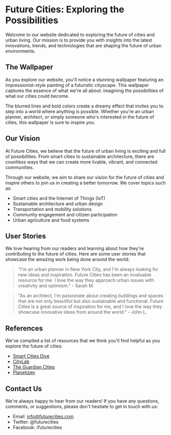 <!--font:Inter-->

# Future Cities: Exploring the Possibilities

Welcome to our website dedicated to exploring the future of cities and urban living. Our mission is to provide you with insights into the latest innovations, trends, and technologies that are shaping the future of urban environments.

## The Wallpaper

As you explore our website, you'll notice a stunning wallpaper featuring an impressionist-style painting of a futuristic cityscape. This wallpaper captures the essence of what we're all about: imagining the possibilities of what our cities could become.

The blurred lines and bold colors create a dreamy effect that invites you to step into a world where anything is possible. Whether you're an urban planner, architect, or simply someone who's interested in the future of cities, this wallpaper is sure to inspire you.

## Our Vision

At Future Cities, we believe that the future of urban living is exciting and full of possibilities. From smart cities to sustainable architecture, there are countless ways that we can create more livable, vibrant, and connected communities.

Through our website, we aim to share our vision for the future of cities and inspire others to join us in creating a better tomorrow. We cover topics such as:

- Smart cities and the Internet of Things (IoT)
- Sustainable architecture and urban design
- Transportation and mobility solutions
- Community engagement and citizen participation
- Urban agriculture and food systems

## User Stories

We love hearing from our readers and learning about how they're contributing to the future of cities. Here are some user stories that showcase the amazing work being done around the world:

> "I'm an urban planner in New York City, and I'm always looking for new ideas and inspiration. Future Cities has been an invaluable resource for me. I love the way they approach urban issues with creativity and optimism." - Sarah M.

> "As an architect, I'm passionate about creating buildings and spaces that are not only beautiful but also sustainable and functional. Future Cities is a great source of inspiration for me, and I love the way they showcase innovative ideas from around the world." - John L.

## References

We've compiled a list of resources that we think you'll find helpful as you explore the future of cities:

- [Smart Cities Dive](#)
- [CityLab](#)
- [The Guardian Cities](#)
- [Planetizen](#)

## Contact Us

We're always happy to hear from our readers! If you have any questions, comments, or suggestions, please don't hesitate to get in touch with us:

- Email: info@futurecities.com
- Twitter: @futurecities
- Facebook: /futurecities

<!--

Write me content for website with wallpaper which alt text is:

"An impressionist-style painting of a futuristic cityscape, with blurred lines and bold colors creating a dreamy effect."

The name/title of the page should not be 1:1 copy of the alt text but rather a real content of the website which is using this wallpaper.

- Use markdown format 
- Start with heading
- Heading should be short and concise
- The content should look like a real website 
- The website should not be about the wallpaper, wallpaper is just a related background
- Heading should be contain work "wallpaper" or "background"
- Include real sections like references, contact, user stories, etc. use things relevant to the page purpose.
- Feel free to use structure like headings, bullets, numbering, blockquotes, paragraphs, horizontal lines, etc.
- You can use formatting like bold or _italic_
- You can include UTF-8 emojis
- Links should be only #hash anchors (and you can refer to the document itself)
- Do not include images


---


# Future Cities: Exploring the Possibilities

Welcome to our website dedicated to exploring the future of cities and urban living. Our mission is to provide you with insights into the latest innovations, trends, and technologies that are shaping the future of urban environments.

## The Wallpaper

As you explore our website, you'll notice a stunning wallpaper featuring an impressionist-style painting of a futuristic cityscape. This wallpaper captures the essence of what we're all about: imagining the possibilities of what our cities could become.

The blurred lines and bold colors create a dreamy effect that invites you to step into a world where anything is possible. Whether you're an urban planner, architect, or simply someone who's interested in the future of cities, this wallpaper is sure to inspire you.

## Our Vision

At Future Cities, we believe that the future of urban living is exciting and full of possibilities. From smart cities to sustainable architecture, there are countless ways that we can create more livable, vibrant, and connected communities.

Through our website, we aim to share our vision for the future of cities and inspire others to join us in creating a better tomorrow. We cover topics such as:

- Smart cities and the Internet of Things (IoT)
- Sustainable architecture and urban design
- Transportation and mobility solutions
- Community engagement and citizen participation
- Urban agriculture and food systems

## User Stories

We love hearing from our readers and learning about how they're contributing to the future of cities. Here are some user stories that showcase the amazing work being done around the world:

> "I'm an urban planner in New York City, and I'm always looking for new ideas and inspiration. Future Cities has been an invaluable resource for me. I love the way they approach urban issues with creativity and optimism." - Sarah M.

> "As an architect, I'm passionate about creating buildings and spaces that are not only beautiful but also sustainable and functional. Future Cities is a great source of inspiration for me, and I love the way they showcase innovative ideas from around the world." - John L.

## References

We've compiled a list of resources that we think you'll find helpful as you explore the future of cities:

- [Smart Cities Dive](#)
- [CityLab](#)
- [The Guardian Cities](#)
- [Planetizen](#)

## Contact Us

We're always happy to hear from our readers! If you have any questions, comments, or suggestions, please don't hesitate to get in touch with us:

- Email: info@futurecities.com
- Twitter: @futurecities
- Facebook: /futurecities

-->
